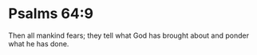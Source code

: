 # Psalms 64:9

Then all mankind fears; they tell what God has brought about and ponder what he has done.
